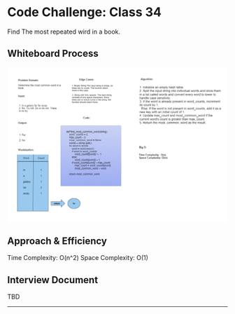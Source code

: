 # Code Challenge: Class 34
Find The most repeated wird in a book.
## Whiteboard Process
![Alt text](<Most repeated word.png>)
## Approach & Efficiency
Time Complexity: O(n^2)
Space Complexity: O(1)
## Interview Document
TBD

---